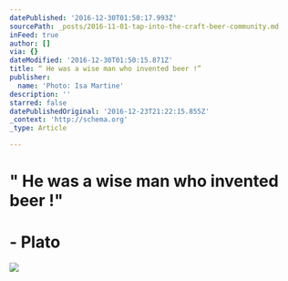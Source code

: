 ```yaml
---
datePublished: '2016-12-30T01:50:17.993Z'
sourcePath: _posts/2016-11-01-tap-into-the-craft-beer-community.md
inFeed: true
author: []
via: {}
dateModified: '2016-12-30T01:50:15.871Z'
title: “ He was a wise man who invented beer !”
publisher:
  name: 'Photo: Isa Martine'
description: ''
starred: false
datePublishedOriginal: '2016-12-23T21:22:15.855Z'
_context: 'http://schema.org'
_type: Article

---
```

# **" He was a wise man who invented beer !"**

# **- Plato**
![](https://the-grid-user-content.s3-us-west-2.amazonaws.com/c82ba703-d432-4934-8fe3-3187b1ec8cbf.jpg)